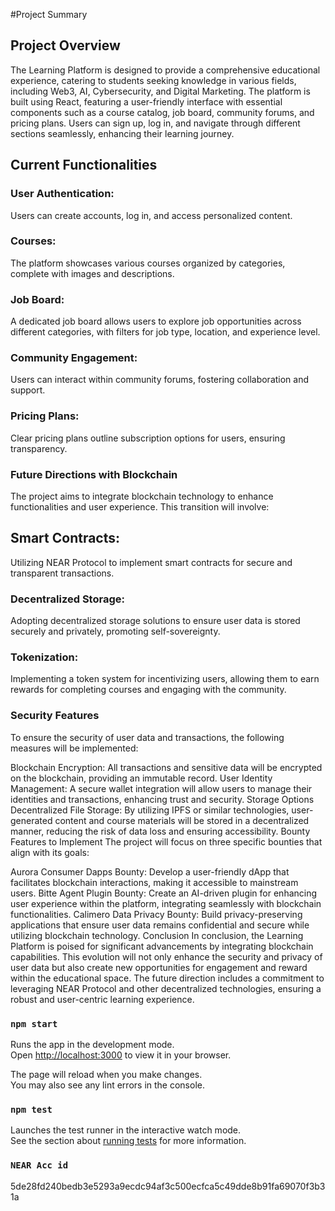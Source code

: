 #Project Summary

## Project Overview
The Learning Platform is designed to provide a comprehensive educational experience, catering to students seeking knowledge in various fields, including Web3, AI, Cybersecurity, and Digital Marketing. The platform is built using React, featuring a user-friendly interface with essential components such as a course catalog, job board, community forums, and pricing plans. Users can sign up, log in, and navigate through different sections seamlessly, enhancing their learning journey.

## Current Functionalities

### User Authentication: 

Users can create accounts, log in, and access personalized content.
### Courses:
The platform showcases various courses organized by categories, complete with images and descriptions.
### Job Board:
A dedicated job board allows users to explore job opportunities across different categories, with filters for job type, location, and experience level.
### Community Engagement: 
Users can interact within community forums, fostering collaboration and support.
### Pricing Plans: 
Clear pricing plans outline subscription options for users, ensuring transparency.
### Future Directions with Blockchain
The project aims to integrate blockchain technology to enhance functionalities and user experience. This transition will involve:

## Smart Contracts: 
Utilizing NEAR Protocol to implement smart contracts for secure and transparent transactions.
### Decentralized Storage: 
Adopting decentralized storage solutions to ensure user data is stored securely and privately, promoting self-sovereignty.
### Tokenization: 
Implementing a token system for incentivizing users, allowing them to earn rewards for completing courses and engaging with the community.
### Security Features
To ensure the security of user data and transactions, the following measures will be implemented:

Blockchain Encryption: All transactions and sensitive data will be encrypted on the blockchain, providing an immutable record.
User Identity Management: A secure wallet integration will allow users to manage their identities and transactions, enhancing trust and security.
Storage Options
Decentralized File Storage: By utilizing IPFS or similar technologies, user-generated content and course materials will be stored in a decentralized manner, reducing the risk of data loss and ensuring accessibility.
Bounty Features to Implement
The project will focus on three specific bounties that align with its goals:

Aurora Consumer Dapps Bounty: Develop a user-friendly dApp that facilitates blockchain interactions, making it accessible to mainstream users.
Bitte Agent Plugin Bounty: Create an AI-driven plugin for enhancing user experience within the platform, integrating seamlessly with blockchain functionalities.
Calimero Data Privacy Bounty: Build privacy-preserving applications that ensure user data remains confidential and secure while utilizing blockchain technology.
Conclusion
In conclusion, the Learning Platform is poised for significant advancements by integrating blockchain capabilities. This evolution will not only enhance the security and privacy of user data but also create new opportunities for engagement and reward within the educational space. The future direction includes a commitment to leveraging NEAR Protocol and other decentralized technologies, ensuring a robust and user-centric learning experience.



### `npm start`

Runs the app in the development mode.\
Open [http://localhost:3000](http://localhost:3000) to view it in your browser.

The page will reload when you make changes.\
You may also see any lint errors in the console.

### `npm test`

Launches the test runner in the interactive watch mode.\
See the section about [running tests](https://facebook.github.io/create-react-app/docs/running-tests) for more information.

### `NEAR Acc id`

5de28fd240bedb3e5293a9ecdc94af3c500ecfca5c49dde8b91fa69070f3b31a
